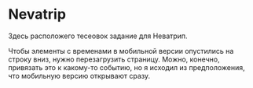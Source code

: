 # Nevatrip

Здесь расположего тесеовок задание для Неватрип.

Чтобы элементы с временами в мобильной версии опустились на строку вниз, нужно перезагрузить страницу. Можно, конечно, привязать это к какому-то событию, но я исходил из предположения, что мобильную версию открывают сразу.
